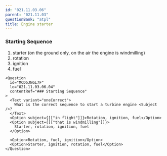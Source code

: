 ```yaml
---
id: "021.11.03.06"
parent: "021.11.03"
questionBank: "atpl"
title: Engine starter
---
```


### Starting Sequence

1.  starter (on the ground only, on the air the engine is windmilling)
2.  rotation
3.  ignition
4.  fuel

```tsx
<Question
  id="MCD5JNGL7F"
  lo="021.11.03.06.04"
  contentRef="### Starting Sequence"
>
  <Text variant="oneCorrect">
    What is the correct sequence to start a turbine engine <Subject />?
  </Text>
  <Option subject={[["in flight"]]}>Rotation, ignition, fuel</Option>
  <Option subject={[["that is windmilling"]]}>
    Starter, rotation, ignition, fuel
  </Option>

  <Option>Rotation, fuel, ignition</Option>
  <Option>Starter, ignition, rotation, fuel</Option>
</Question>
```
